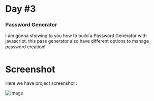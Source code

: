 # Day #3

### Password Generator
I am gonna showing to you how to build a Password Generator with javascript. this pass generator also have different options to manage password creation❗️

# Screenshot
Here we have project screenshot :

![image](https://github.com/SelcukOzbilgi/100-days-of-javascript/assets/139876996/4d17cfdd-29ad-42d4-8f00-eaf3c9740af2)
